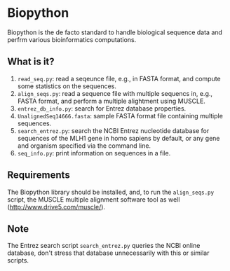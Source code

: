 # Biopython
Biopython is the de facto standard to handle biological sequence data
and perfrm various bioinformatics computations.

## What is it?
1. `read_seq.py`: read a seqeunce file, e.g., in FASTA format, and
    compute some statistics on the sequences.
1. `align_seqs.py`: read a sequence file with multiple sequencs in,
    e.g., FASTA format, and perform a multiple alightment using MUSCLE.
1. `entrez_db_info.py`: search for Entrez database properties.
1. `UnalignedSeq14666.fasta`: sample FASTA format file containing multiple
    sequences.
1. `search_entrez.py`: search the NCBI Entrez nucleotide database for
    sequences of the MLH1 gene in homo sapiens by default, or any gene and
    organism specified via the command line.
1. `seq_info.py`: print information on sequences in a file.

## Requirements
The Biopython library should be installed, and, to run the `align_seqs.py`
script, the MUSCLE multiple alignment software tool as well
(http://www.drive5.com/muscle/).

## Note
The Entrez search script `search_entrez.py` queries the NCBI online
database, don't stress that database unnecessarily with this or
similar scripts.

